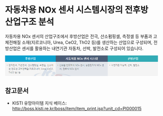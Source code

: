 # 자동차용 NOx 센서 시스템시장의 전후방 산업구조 분석

자동차용 NOx 센서의 산업구조에서 후방산업은 전극, 산소펌핑셀, 측정셀 등 부품과 고체전해질 소재(지르코니아, Urea, CeO2, ThO2 등)를 생산하는 산업으로 구성되며, 
전방산업은 센서를 활용하는 내연기관 자동차, 선박, 발전소로 구성되어 있습니다.

![](./images/자동차용NOx센서시스템_Q13_2_1.PNG)

## 참고문서
- KISTI 유망아이템 지식 베이스: http://boss.kisti.re.kr/boss/item/item_print.jsp?unit_cd=PI000015